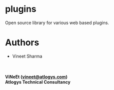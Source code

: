# plugins
Open source library for various web based plugins.
<br/>

# Authors
* Vineet Sharma
<br/>

#### ViNeEt (vineet@atlogys.com) <br/> Atlogys Technical Consultancy